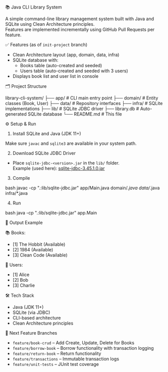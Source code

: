📚 Java CLI Library System

A simple command-line library management system built with Java and SQLite using Clean Architecture principles.  
Features are implemented incrementally using GitHub Pull Requests per feature.

✅ Features (as of `init-project` branch)

- Clean Architecture layout (app, domain, data, infra)
- SQLite database with:
  - Books table (auto-created and seeded)
  - Users table (auto-created and seeded with 3 users)
- Displays book list and user list in console

🗂 Project Structure

library-cli-system/
├── app/                  # CLI main entry point
├── domain/               # Entity classes (Book, User)
├── data/                 # Repository interfaces
├── infra/                # SQLite implementations
├── lib/                  # SQLite JDBC driver
├── library.db            # Auto-generated SQLite database
└── README.md             # This file

⚙️ Setup & Run

1. Install SQLite and Java (JDK 11+)

Make sure `javac` and `sqlite3` are available in your system path.

2. Download SQLite JDBC Driver

- Place `sqlite-jdbc-<version>.jar` in the `lib/` folder.  
  Example (used here): [sqlite-jdbc-3.45.1.0.jar](https://repo1.maven.org/maven2/org/xerial/sqlite-jdbc/3.45.1.0/sqlite-jdbc-3.45.1.0.jar)

3. Compile

bash
javac -cp ".:lib/sqlite-jdbc.jar" app/Main.java domain/*.java data/*.java infra/*.java

4. Run

bash
java -cp ".:lib/sqlite-jdbc.jar" app.Main

🧪 Output Example

📚 Books:
 - [1] The Hobbit (Available)
 - [2] 1984 (Available)
 - [3] Clean Code (Available)

👤 Users:
 - [1] Alice
 - [2] Bob
 - [3] Charlie

🛠 Tech Stack

* Java (JDK 11+)
* SQLite (via JDBC)
* CLI-based architecture
* Clean Architecture principles

📌 Next Feature Branches

* `feature/book-crud` – Add Create, Update, Delete for Books
* `feature/borrow-book` – Borrow functionality with transaction logging
* `feature/return-book` – Return functionality
* `feature/transactions` – Immutable transaction logs
* `feature/unit-tests` – JUnit test coverage
